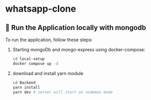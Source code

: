# whatsapp-clone

## 🚀 Run the Application locally with mongodb

To run the application, follow these steps:

1. Starting mongoDb and mongo-express using docker-compose:
   ```bash
   cd local-setup
   docker compose up -d
   
2. download and install yarn module 
   ```bash
   cd Backend
   yarn install
   yarn dev # server will start on nodemon mode
